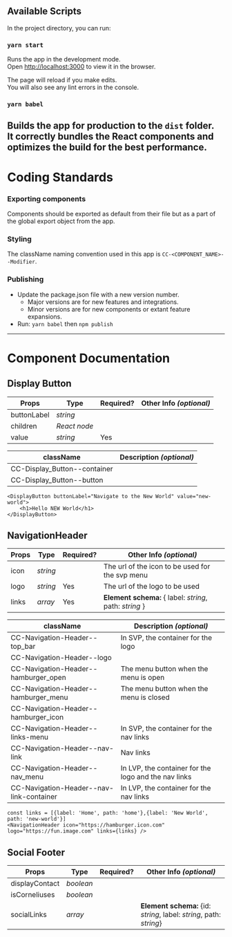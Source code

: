 ## Available Scripts
In the project directory, you can run:
### `yarn start`
Runs the app in the development mode.\
Open [http://localhost:3000](http://localhost:3000) to view it in the browser.

The page will reload if you make edits.\
You will also see any lint errors in the console.
### `yarn babel`
Builds the app for production to the `dist` folder.\
It correctly bundles the React components and optimizes the build for the best performance.
---
# Coding Standards
### Exporting components
Components should be exported as default from their file but as a part of the global export object from the app.
### Styling
The className naming convention used in this app is `CC-<COMPONENT_NAME>--Modifier`.
### Publishing

- Update the package.json file with a new version number.
  - Major versions are for new features and integrations.
  - Minor versions are for new components or extant feature expansions.
- Run: `yarn babel` then `npm publish`
---
# Component Documentation
## Display Button
| **Props** | **Type** | **Required?** | **Other Info** *(optional)* |
| -- | -- | -- | -- |
| buttonLabel | *string* | | |
| children | *React node* | | |
| value | *string* | Yes | |

| **className** | **Description** *(optional)* |
| -- | -- |
| CC-Display_Button--container  | |
| CC-Display_Button--button     | |
```
<DisplayButton buttonLabel="Navigate to the New World" value="new-world">
    <h1>Hello NEW World</h1>
</DisplayButton>
```
## NavigationHeader
| **Props** | **Type** | **Required?** | **Other Info** *(optional)* |
| -- | -- | -- | -- |
| icon | *string* | | The url of the icon to be used for the svp menu |
| logo | *string* | Yes | The url of the logo to be used |
| links | *array* | Yes | **Element schema:** { label: *string*, path: *string* } |

| **className** | **Description** *(optional)* |
| -- | -- |
| CC-Navigation-Header--top_bar  | In SVP, the container for the logo |
| CC-Navigation-Header--logo     | |
| CC-Navigation-Header--hamburger_open | The menu button when the menu is open |
| CC-Navigation-Header--hamburger_menu | The menu button when the menu is closed |
| CC-Navigation-Header--hamburger_icon | |
| CC-Navigation-Header--links-menu | In SVP, the container for the nav links |
| CC-Navigation-Header--nav-link | Nav links |
| CC-Navigation-Header--nav_menu | In LVP, the container for the logo and the nav links |
| CC-Navigation-Header--nav-link-container | In LVP, the container for the nav links |
```
const links = [{label: 'Home', path: 'home'},{label: 'New World', path: 'new-world'}]
<NavigationHeader icon="https://hamburger.icon.com" logo="https://fun.image.com" links={links} />
```
## Social Footer
| **Props** | **Type** | **Required?** | **Other Info** *(optional)* |
| -- | -- | -- | -- |
| displayContact | *boolean* | | |
| isCorneliuses | *boolean* | | |
| socialLinks | *array* |  | **Element schema:** {id: *string*, label: *string*, path: *string*} |
